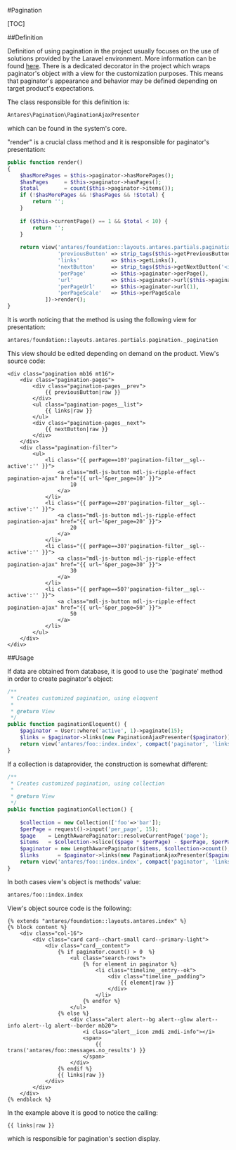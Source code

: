 #Pagination  

[TOC]

##Definition  

Definition of using pagination in the project usually focuses on the use of solutions provided by the Laravel environment. More information can be found [here](https://laravel.com/docs/5.2/pagination). There is a dedicated decorator in the project which wraps paginator's object with a view for the customization purposes. This means that paginator's appearance and behavior may be defined depending on target product's expectations.

The class responsible for this definition is:

```php
Antares\Pagination\PaginationAjaxPresenter

```

which can be found in the system's core.

"render" is a crucial class method and it is responsible for paginator's presentation:

```php
public function render()
{
    $hasMorePages = $this->paginator->hasMorePages();
    $hasPages     = $this->paginator->hasPages();
    $total        = count($this->paginator->items());
    if (!$hasMorePages && !$hasPages && !$total) {
        return '';
    }
 
    if ($this->currentPage() == 1 && $total < 10) {
        return '';
    }
 
    return view('antares/foundation::layouts.antares.partials.pagination._pagination', [
                'previousButton' => strip_tags($this->getPreviousButton('<i class="zmdi zmdi-chevron-left"></i>'), '<a><i>'),
                'links'          => $this->getLinks(),
                'nextButton'     => strip_tags($this->getNextButton('<i class="zmdi zmdi-chevron-right"></i>'), '<a><i>'),
                'perPage'        => $this->paginator->perPage(),
                'url'            => $this->paginator->url($this->paginator->currentPage()),
                'perPageUrl'     => $this->paginator->url(1),
                'perPageScale'   => $this->perPageScale
            ])->render();
}

```

It is worth noticing that the method is using the following view for presentation:

```php
antares/foundation::layouts.antares.partials.pagination._pagination

```

This view should be edited depending on demand on the product. View's source code:

```
<div class="pagination mb16 mt16">
    <div class="pagination-pages">
        <div class="pagination-pages__prev">
            {{ previousButton|raw }}
        </div>
        <ul class="pagination-pages__list">
            {{ links|raw }}
        </ul>
        <div class="pagination-pages__next">
            {{ nextButton|raw }}
        </div>
    </div>
    <div class="pagination-filter">
        <ul>
            <li class="{{ perPage==10?'pagination-filter__sgl--active':'' }}">
                <a class="mdl-js-button mdl-js-ripple-effect pagination-ajax" href="{{ url~'&per_page=10' }}">
                    10
                </a>
            </li>
            <li class="{{ perPage==20?'pagination-filter__sgl--active':'' }}">
                <a class="mdl-js-button mdl-js-ripple-effect pagination-ajax" href="{{ url~'&per_page=20' }}">
                    20
                </a>
            </li>
            <li class="{{ perPage==30?'pagination-filter__sgl--active':'' }}">
                <a class="mdl-js-button mdl-js-ripple-effect pagination-ajax" href="{{ url~'&per_page=30' }}">
                    30
                </a>
            </li>
            <li class="{{ perPage==50?'pagination-filter__sgl--active':'' }}">
                <a class="mdl-js-button mdl-js-ripple-effect pagination-ajax" href="{{ url~'&per_page=50' }}">
                    50
                </a>
            </li>
        </ul>
    </div>
</div>

```

##Usage  

If data are obtained from database, it is good to use the 'paginate' method in order to create paginator's object:

```php
/**
 * Creates customized pagination, using eloquent
 *
 * @return View
 */   
public function paginationEloquent() {
    $paginator = User::where('active', 1)->paginate(15);
    $links = $paginator->links(new PaginationAjaxPresenter($paginator));
    return view('antares/foo::index.index', compact('paginator', 'links'));
}

```

If a collection is dataprovider, the construction is somewhat different:

```php
/**
 * Creates customized pagination, using collection
 *
 * @return View
 */   
public function paginationCollection() {
 
    $collection = new Collection(['foo'=>'bar']);
    $perPage = request()->input('per_page', 15);
    $page    = LengthAwarePaginator::resolveCurrentPage('page');
    $items   = $collection->slice(($page * $perPage) - $perPage, $perPage, true);
    $paginator = new LengthAwarePaginator($items, $collection->count(), $perPage, $page);       
    $links      = $paginator->links(new PaginationAjaxPresenter($paginator));
    return view('antares/foo::index.index', compact('paginator', 'links'));       
}

```

In both cases view's object is methods' value:

```php
antares/foo::index.index

```

View's object source code is the following:

```
{% extends "antares/foundation::layouts.antares.index" %}  
{% block content %}    
    <div class="col-16">
        <div class="card card--chart-small card--primary-light">
            <div class="card__content">                  
                {% if paginator.count() > 0  %}                   
                    <ul class="search-rows">        
                        {% for element in paginator %}                             
                            <li class="timeline__entry--ok">
                                <div class="timeline__padding">
                                    {{ element|raw }}
                                </div>
                            </li>  
                        {% endfor %}
                    </ul>
                {% else %} 
                    <div class="alert alert--bg alert--glow alert--info alert--lg alert--border mb20">
                        <i class="alert__icon zmdi zmdi-info"></i>
                        <span>
                            {{ trans('antares/foo::messages.no_results') }}
                        </span>
                    </div>
                {% endif %}       
                {{ links|raw }}
            </div>                           
        </div>
    </div>
{% endblock %}

```

In the example above it is good to notice the calling:

```
{{ links|raw }}

```

which is responsible for pagination's section display.
